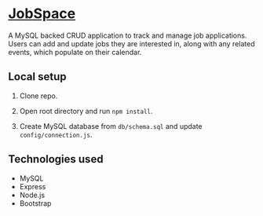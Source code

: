 # [JobSpace](https://thejobspace.herokuapp.com/)

A MySQL backed CRUD application to track and manage job applications.  Users can add and update jobs they are interested in, along with any related events, which populate on their calendar.

## Local setup

1. Clone repo.

2. Open root directory and run ```npm install```.

3. Create MySQL database from ```db/schema.sql``` and update ```config/connection.js```.

## Technologies used
- MySQL
- Express
- Node.js
- Bootstrap
